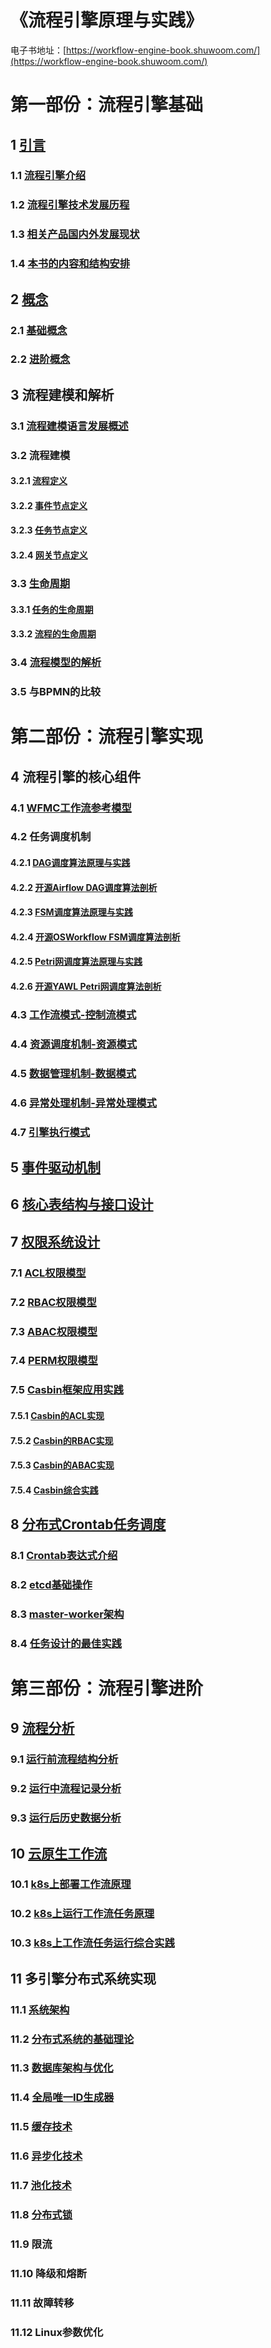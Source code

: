 # 《流程引擎原理与实践》

电子书地址：[https://workflow-engine-book.shuwoom.com/](https://workflow-engine-book.shuwoom.com/)



# 第一部份：流程引擎基础

##  1 [引言](https://workflow-engine-book.shuwoom.com/1-%E5%BC%95%E8%A8%80.html)

### 1.1 [流程引擎介绍](https://workflow-engine-book.shuwoom.com/1-%E5%BC%95%E8%A8%80.html#%E6%B5%81%E7%A8%8B%E5%BC%95%E6%93%8E%E4%BB%8B%E7%BB%8D)

### 1.2 [流程引擎技术发展历程](https://workflow-engine-book.shuwoom.com/1-%E5%BC%95%E8%A8%80.html#%E6%B5%81%E7%A8%8B%E5%BC%95%E6%93%8E%E6%8A%80%E6%9C%AF%E5%8F%91%E5%B1%95%E5%8E%86%E7%A8%8B)

### 1.3 [相关产品国内外发展现状](https://workflow-engine-book.shuwoom.com/1-%E5%BC%95%E8%A8%80.html#%E7%9B%B8%E5%85%B3%E4%BA%A7%E5%93%81%E5%9B%BD%E5%86%85%E5%A4%96%E5%8F%91%E5%B1%95%E7%8E%B0%E7%8A%B6)

### 1.4 [本书的内容和结构安排](https://workflow-engine-book.shuwoom.com/1-%E5%BC%95%E8%A8%80.html#%E6%9C%AC%E4%B9%A6%E7%9A%84%E5%86%85%E5%AE%B9%E5%92%8C%E7%BB%93%E6%9E%84%E5%AE%89%E6%8E%92)



## 2 [概念](https://workflow-engine-book.shuwoom.com/2-%E6%A6%82%E5%BF%B5.html)

### 2.1 [基础概念](https://workflow-engine-book.shuwoom.com/2-%E6%A6%82%E5%BF%B5.html#%E5%9F%BA%E7%A1%80%E6%A6%82%E5%BF%B5)

### 2.2 [进阶概念](https://workflow-engine-book.shuwoom.com/2-%E6%A6%82%E5%BF%B5.html#%E8%BF%9B%E9%98%B6%E6%A6%82%E5%BF%B5)



## 3 流程建模和解析

### 3.1 [流程建模语言发展概述](https://workflow-engine-book.shuwoom.com/3.1-%E6%B5%81%E7%A8%8B%E5%BB%BA%E6%A8%A1%E8%AF%AD%E8%A8%80%E5%8F%91%E5%B1%95%E6%A6%82%E8%BF%B0.html)

### 3.2 流程建模

#### 3.2.1 [流程定义](https://workflow-engine-book.shuwoom.com/3.2-%E6%B5%81%E7%A8%8B%E5%BB%BA%E6%A8%A1-%E6%B5%81%E7%A8%8B%E5%AE%9A%E4%B9%89.html)

#### 3.2.2 [事件节点定义](https://workflow-engine-book.shuwoom.com/3.2-%E6%B5%81%E7%A8%8B%E5%BB%BA%E6%A8%A1-%E4%BA%8B%E4%BB%B6%E8%8A%82%E7%82%B9%E5%AE%9A%E4%B9%89.html)

#### 3.2.3 [任务节点定义](https://workflow-engine-book.shuwoom.com/3.2-%E6%B5%81%E7%A8%8B%E5%BB%BA%E6%A8%A1-%E4%BB%BB%E5%8A%A1%E8%8A%82%E7%82%B9%E5%AE%9A%E4%B9%89.html)

#### 3.2.4 [网关节点定义](https://workflow-engine-book.shuwoom.com/3.2-%E6%B5%81%E7%A8%8B%E5%BB%BA%E6%A8%A1-%E7%BD%91%E5%85%B3%E8%8A%82%E7%82%B9%E5%AE%9A%E4%B9%89.html)

### 3.3 [生命周期](https://workflow-engine-book.shuwoom.com/3.3-%E7%94%9F%E5%91%BD%E5%91%A8%E6%9C%9F.html)

#### 3.3.1 [任务的生命周期](https://workflow-engine-book.shuwoom.com/3.3-%E7%94%9F%E5%91%BD%E5%91%A8%E6%9C%9F.html#%E4%BB%BB%E5%8A%A1%E7%9A%84%E7%94%9F%E5%91%BD%E5%91%A8%E6%9C%9F)

#### 3.3.2 [流程的生命周期](https://workflow-engine-book.shuwoom.com/3.3-%E7%94%9F%E5%91%BD%E5%91%A8%E6%9C%9F.html#%E6%B5%81%E7%A8%8B%E7%9A%84%E7%94%9F%E5%91%BD%E5%91%A8%E6%9C%9F)

### 3.4 [流程模型的解析](https://workflow-engine-book.shuwoom.com/3.4-%E6%B5%81%E7%A8%8B%E6%A8%A1%E5%9E%8B%E7%9A%84%E8%A7%A3%E6%9E%90.html)

### 3.5 与BPMN的比较



# 第二部份：流程引擎实现


## 4 流程引擎的核心组件

### 4.1 [WFMC工作流参考模型](https://workflow-engine-book.shuwoom.com/4.1-WFMC%E5%B7%A5%E4%BD%9C%E6%B5%81%E5%8F%82%E8%80%83%E6%A8%A1%E5%9E%8B.html)

### 4.2 任务调度机制

#### 4.2.1 [DAG调度算法原理与实践](https://workflow-engine-book.shuwoom.com/4.2.1-DAG%E8%B0%83%E5%BA%A6%E7%AE%97%E6%B3%95%E5%8E%9F%E7%90%86%E4%B8%8E%E5%AE%9E%E8%B7%B5.html)

#### 4.2.2 [开源Airflow DAG调度算法剖析](https://workflow-engine-book.shuwoom.com/4.2.2-%E5%BC%80%E6%BA%90Airflow%20DAG%E8%B0%83%E5%BA%A6%E7%AE%97%E6%B3%95%E5%89%96%E6%9E%90.html)

#### 4.2.3 [FSM调度算法原理与实践](https://workflow-engine-book.shuwoom.com/4.2.3-FSM%E8%B0%83%E5%BA%A6%E7%AE%97%E6%B3%95%E5%8E%9F%E7%90%86%E4%B8%8E%E5%AE%9E%E8%B7%B5.html)

#### 4.2.4 [开源OSWorkflow FSM调度算法剖析](https://workflow-engine-book.shuwoom.com/4.2.4-%E5%BC%80%E6%BA%90OSWorkflow%20FSM%E8%B0%83%E5%BA%A6%E7%AE%97%E6%B3%95%E5%89%96%E6%9E%90.html)

#### 4.2.5 [Petri网调度算法原理与实践](https://workflow-engine-book.shuwoom.com/4.2.5-Petri%E7%BD%91%E8%B0%83%E5%BA%A6%E7%AE%97%E6%B3%95%E5%8E%9F%E7%90%86%E4%B8%8E%E5%AE%9E%E8%B7%B5.html)

#### 4.2.6 [开源YAWL Petri网调度算法剖析](https://workflow-engine-book.shuwoom.com/4.2.6-%E5%BC%80%E6%BA%90YAWL%20Petri%E7%BD%91%E8%B0%83%E5%BA%A6%E7%AE%97%E6%B3%95%E5%89%96%E6%9E%90.html)

### 4.3 [工作流模式-控制流模式](https://workflow-engine-book.shuwoom.com/4.3-%E5%B7%A5%E4%BD%9C%E6%B5%81%E6%A8%A1%E5%BC%8F-%E6%8E%A7%E5%88%B6%E6%B5%81%E6%A8%A1%E5%BC%8F.html)

### 4.4 [资源调度机制-资源模式](https://workflow-engine-book.shuwoom.com/4.4-%E8%B5%84%E6%BA%90%E8%B0%83%E5%BA%A6%E6%9C%BA%E5%88%B6-%E8%B5%84%E6%BA%90%E6%A8%A1%E5%BC%8F.html)

### 4.5 [数据管理机制-数据模式](https://workflow-engine-book.shuwoom.com/4.5-%E6%95%B0%E6%8D%AE%E7%AE%A1%E7%90%86%E6%9C%BA%E5%88%B6-%E6%95%B0%E6%8D%AE%E6%A8%A1%E5%BC%8F.html)

### 4.6 [异常处理机制-异常处理模式](https://workflow-engine-book.shuwoom.com/4.6-%E5%BC%82%E5%B8%B8%E5%A4%84%E7%90%86%E6%9C%BA%E5%88%B6-%E5%BC%82%E5%B8%B8%E5%A4%84%E7%90%86%E6%A8%A1%E5%BC%8F.html)

### 4.7 [引擎执行模式](https://workflow-engine-book.shuwoom.com/4.7-%E5%BC%95%E6%93%8E%E6%89%A7%E8%A1%8C%E6%A8%A1%E5%BC%8F.html)


## 5 [事件驱动机制](https://workflow-engine-book.shuwoom.com/5-%E4%BA%8B%E4%BB%B6%E9%A9%B1%E5%8A%A8%E6%9C%BA%E5%88%B6.html)

## 6 [核心表结构与接口设计](https://workflow-engine-book.shuwoom.com/6-%E6%A0%B8%E5%BF%83%E8%A1%A8%E7%BB%93%E6%9E%84%E4%B8%8E%E6%8E%A5%E5%8F%A3%E8%AE%BE%E8%AE%A1.html)




## 7 [权限系统设计](https://workflow-engine-book.shuwoom.com/7-%E6%9D%83%E9%99%90%E7%B3%BB%E7%BB%9F%E8%AE%BE%E8%AE%A1.html)

### 7.1 [ACL权限模型](https://workflow-engine-book.shuwoom.com/7-%E6%9D%83%E9%99%90%E7%B3%BB%E7%BB%9F%E8%AE%BE%E8%AE%A1.html#acl%E6%9D%83%E9%99%90%E6%A8%A1%E5%9E%8B)

### 7.2 [RBAC权限模型](https://workflow-engine-book.shuwoom.com/7-%E6%9D%83%E9%99%90%E7%B3%BB%E7%BB%9F%E8%AE%BE%E8%AE%A1.html#rbac%E6%9D%83%E9%99%90%E6%A8%A1%E5%9E%8B)

### 7.3 [ABAC权限模型](https://workflow-engine-book.shuwoom.com/7-%E6%9D%83%E9%99%90%E7%B3%BB%E7%BB%9F%E8%AE%BE%E8%AE%A1.html#abac%E6%9D%83%E9%99%90%E6%A8%A1%E5%9E%8B)

### 7.4 [PERM权限模型](https://workflow-engine-book.shuwoom.com/7-%E6%9D%83%E9%99%90%E7%B3%BB%E7%BB%9F%E8%AE%BE%E8%AE%A1.html#perm%E5%85%83%E6%A8%A1%E5%9E%8B)

### 7.5 [Casbin框架应用实践](https://workflow-engine-book.shuwoom.com/7-%E6%9D%83%E9%99%90%E7%B3%BB%E7%BB%9F%E8%AE%BE%E8%AE%A1.html#casbin%E6%A1%86%E6%9E%B6%E5%BA%94%E7%94%A8%E5%AE%9E%E8%B7%B5)

#### 7.5.1 [Casbin的ACL实现](https://workflow-engine-book.shuwoom.com/7-%E6%9D%83%E9%99%90%E7%B3%BB%E7%BB%9F%E8%AE%BE%E8%AE%A1.html#casbin%E7%9A%84acl%E5%AE%9E%E7%8E%B0)

#### 7.5.2 [Casbin的RBAC实现](https://workflow-engine-book.shuwoom.com/7-%E6%9D%83%E9%99%90%E7%B3%BB%E7%BB%9F%E8%AE%BE%E8%AE%A1.html#casbin%E7%9A%84rbac%E5%AE%9E%E7%8E%B0)

#### 7.5.3 [Casbin的ABAC实现](https://workflow-engine-book.shuwoom.com/7-%E6%9D%83%E9%99%90%E7%B3%BB%E7%BB%9F%E8%AE%BE%E8%AE%A1.html#casbin%E7%9A%84abac%E5%AE%9E%E7%8E%B0)

#### 7.5.4 [Casbin综合实践](https://workflow-engine-book.shuwoom.com/7-%E6%9D%83%E9%99%90%E7%B3%BB%E7%BB%9F%E8%AE%BE%E8%AE%A1.html#casbin%E7%BB%BC%E5%90%88%E5%AE%9E%E8%B7%B5)



## 8 [分布式Crontab任务调度](https://workflow-engine-book.shuwoom.com/8-%E5%88%86%E5%B8%83%E5%BC%8FCrontab%E4%BB%BB%E5%8A%A1%E8%B0%83%E5%BA%A6.html)

### 8.1 [Crontab表达式介绍](https://workflow-engine-book.shuwoom.com/8-%E5%88%86%E5%B8%83%E5%BC%8FCrontab%E4%BB%BB%E5%8A%A1%E8%B0%83%E5%BA%A6.html#crontab%E8%A1%A8%E8%BE%BE%E5%BC%8F%E4%BB%8B%E7%BB%8D)

### 8.2 [etcd基础操作](https://workflow-engine-book.shuwoom.com/8-%E5%88%86%E5%B8%83%E5%BC%8FCrontab%E4%BB%BB%E5%8A%A1%E8%B0%83%E5%BA%A6.html#etcd%E5%9F%BA%E7%A1%80%E6%93%8D%E4%BD%9C)

### 8.3 [master-worker架构](https://workflow-engine-book.shuwoom.com/8-%E5%88%86%E5%B8%83%E5%BC%8FCrontab%E4%BB%BB%E5%8A%A1%E8%B0%83%E5%BA%A6.html#master-worker%E4%B8%BB%E4%BB%8E%E6%9E%B6%E6%9E%84)
### 8.4 [任务设计的最佳实践](https://workflow-engine-book.shuwoom.com/8-%E5%88%86%E5%B8%83%E5%BC%8FCrontab%E4%BB%BB%E5%8A%A1%E8%B0%83%E5%BA%A6.html#%E4%BB%BB%E5%8A%A1%E8%AE%BE%E8%AE%A1%E7%9A%84%E6%9C%80%E4%BD%B3%E5%AE%9E%E8%B7%B5)



# 第三部份：流程引擎进阶



## 9 [流程分析](https://workflow-engine-book.shuwoom.com/9-%E6%B5%81%E7%A8%8B%E5%88%86%E6%9E%90.html)

### 9.1 [运行前流程结构分析](https://workflow-engine-book.shuwoom.com/9-%E6%B5%81%E7%A8%8B%E5%88%86%E6%9E%90.html#%E8%BF%90%E8%A1%8C%E5%89%8D%E6%B5%81%E7%A8%8B%E7%BB%93%E6%9E%84%E5%88%86%E6%9E%90)

### 9.2 [运行中流程记录分析](https://workflow-engine-book.shuwoom.com/9-%E6%B5%81%E7%A8%8B%E5%88%86%E6%9E%90.html#%E8%BF%90%E8%A1%8C%E4%B8%AD%E6%B5%81%E7%A8%8B%E8%AE%B0%E5%BD%95%E5%88%86%E6%9E%90)

### 9.3 [运行后历史数据分析](https://workflow-engine-book.shuwoom.com/9-%E6%B5%81%E7%A8%8B%E5%88%86%E6%9E%90.html#%E8%BF%90%E8%A1%8C%E5%90%8E%E5%8E%86%E5%8F%B2%E6%95%B0%E6%8D%AE%E5%88%86%E6%9E%90)



## 10 [云原生工作流](https://workflow-engine-book.shuwoom.com/10-%E4%BA%91%E5%8E%9F%E7%94%9F%E5%B7%A5%E4%BD%9C%E6%B5%81.html)

### 10.1 [k8s上部署工作流原理](https://workflow-engine-book.shuwoom.com/10-%E4%BA%91%E5%8E%9F%E7%94%9F%E5%B7%A5%E4%BD%9C%E6%B5%81.html#k8s%E4%B8%8A%E9%83%A8%E7%BD%B2%E5%B7%A5%E4%BD%9C%E6%B5%81%E5%8E%9F%E7%90%86)

### 10.2 [k8s上运行工作流任务原理](https://workflow-engine-book.shuwoom.com/10-%E4%BA%91%E5%8E%9F%E7%94%9F%E5%B7%A5%E4%BD%9C%E6%B5%81.html#k8s%E4%B8%8A%E8%BF%90%E8%A1%8C%E5%B7%A5%E4%BD%9C%E6%B5%81%E4%BB%BB%E5%8A%A1%E5%8E%9F%E7%90%86)

### 10.3 [k8s上工作流任务运行综合实践](https://workflow-engine-book.shuwoom.com/10-%E4%BA%91%E5%8E%9F%E7%94%9F%E5%B7%A5%E4%BD%9C%E6%B5%81.html#k8s%E4%B8%8A%E5%B7%A5%E4%BD%9C%E6%B5%81%E4%BB%BB%E5%8A%A1%E8%BF%90%E8%A1%8C%E7%BB%BC%E5%90%88%E5%AE%9E%E8%B7%B5)



## 11 多引擎分布式系统实现

### 11.1 [系统架构](https://workflow-engine-book.shuwoom.com/11.1-%E7%B3%BB%E7%BB%9F%E6%9E%B6%E6%9E%84.html)

### 11.2 [分布式系统的基础理论](https://workflow-engine-book.shuwoom.com/11.2-%E5%88%86%E5%B8%83%E5%BC%8F%E7%B3%BB%E7%BB%9F%E5%9F%BA%E7%A1%80.html)

### 11.3 [数据库架构与优化](https://workflow-engine-book.shuwoom.com/11.3-%E6%95%B0%E6%8D%AE%E5%BA%93%E6%9E%B6%E6%9E%84%E4%B8%8E%E4%BC%98%E5%8C%96.html)

### 11.4 [全局唯一ID生成器](https://workflow-engine-book.shuwoom.com/11.4-%E5%85%A8%E5%B1%80%E5%94%AF%E4%B8%80ID%E7%94%9F%E6%88%90%E5%99%A8.html)

### 11.5 [缓存技术](https://workflow-engine-book.shuwoom.com/11.5-%E7%BC%93%E5%AD%98%E6%8A%80%E6%9C%AF.html)

### 11.6 [异步化技术](https://workflow-engine-book.shuwoom.com/11.6-%E5%BC%82%E6%AD%A5%E5%8C%96%E6%8A%80%E6%9C%AF.html)

### 11.7 [池化技术](https://workflow-engine-book.shuwoom.com/11.7-%E6%B1%A0%E5%8C%96%E6%8A%80%E6%9C%AF.html)

### 11.8 [分布式锁](https://workflow-engine-book.shuwoom.com/11.8-%E5%88%86%E5%B8%83%E5%BC%8F%E9%94%81.html) 

### 11.9 限流

### 11.10 降级和熔断

### 11.11 故障转移

### 11.12 Linux参数优化




